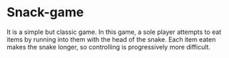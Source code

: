 # Snack-game

It is a simple but classic game. In this game, a sole player attempts to eat items by running into them with the head of the snake. Each item eaten makes the snake longer, so controlling is progressively more difficult.


